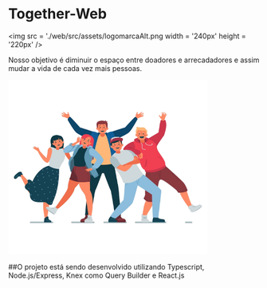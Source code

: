 # Together-Web

<img src = './web/src/assets/logomarcaAlt.png width = '240px' height = '220px' />

Nosso objetivo é diminuir o espaço entre doadores e arrecadadores e assim mudar a vida de cada vez mais pessoas.

<img src = './web/src/assets/jovens.png' width = '400px' height = '350px'>

##O projeto está sendo desenvolvido utilizando Typescript, Node.js/Express, Knex como Query Builder e React.js
